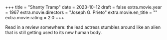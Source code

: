 +++
title = "Shanty Tramp"
date = 2023-10-12
draft = false
extra.movie.year = 1967
extra.movie.directors = "Joseph G. Prieto"
extra.movie.en_title = ""
extra.movie.rating = 2.0
+++

Read in a review somewhere: the lead actress stumbles around like an alien that is still getting used to its new human body.<!-- more -->
